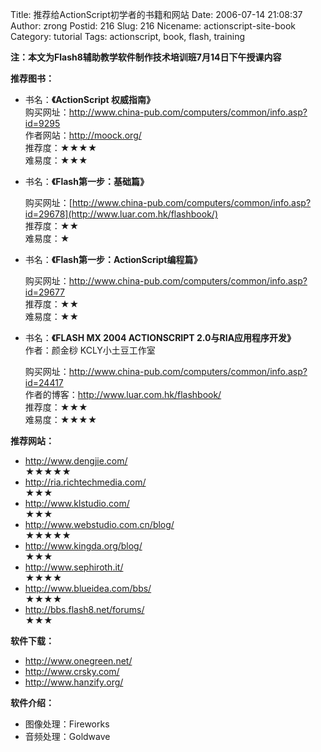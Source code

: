 Title: 推荐给ActionScript初学者的书籍和网站
Date: 2006-07-14 21:08:37
Author: zrong
Postid: 216
Slug: 216
Nicename: actionscript-site-book
Category: tutorial
Tags: actionscript, book, flash, training

**注：本文为Flash8辅助教学软件制作技术培训班7月14日下午授课内容**

**推荐图书：**

-   书名：**《ActionScript 权威指南》**  
    购买网址：<http://www.china-pub.com/computers/common/info.asp?id=9295>  
    作者网站：<http://moock.org/>  
    推荐度：★★★★  
    难易度：★★★
-   书名：**《Flash第一步：基础篇》**  

    购买网址：[http://www.china-pub.com/computers/common/info.asp?id=29678](http://www.luar.com.hk/flashbook/)  
    推荐度：★★  
    难易度：★
-   书名：**《Flash第一步：ActionScript编程篇》**  

    购买网址：<http://www.china-pub.com/computers/common/info.asp?id=29677>  
    推荐度：★★  
    难易度：★★
-   书名：**《FLASH MX 2004 ACTIONSCRIPT 2.0与RIA应用程序开发》**  
    作者：颜金桫 KCLY小土豆工作室  

    购买网址：<http://www.china-pub.com/computers/common/info.asp?id=24417>  
    作者的博客：<http://www.luar.com.hk/flashbook/>  
    推荐度：★★★  
    难易度：★★★★

<!--more-->  
**推荐网站：**

-   <http://www.dengjie.com/>  
    ★★★★★
-   <http://ria.richtechmedia.com/>  
    ★★★
-   <http://www.klstudio.com/>  
    ★★★
-   <http://www.webstudio.com.cn/blog/>  
    ★★★★★
-   <http://www.kingda.org/blog/>  
    ★★★
-   <http://www.sephiroth.it/>  
    ★★★★
-   <http://www.blueidea.com/bbs/>  
    ★★★★
-   <http://bbs.flash8.net/forums/>  
    ★★★

**软件下载：**

-   <http://www.onegreen.net/>
-   <http://www.crsky.com/>
-   <http://www.hanzify.org/>

**软件介绍：**

-   图像处理：Fireworks
-   音频处理：Goldwave

